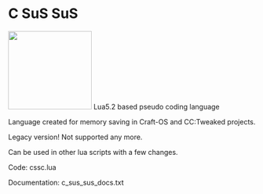 # C SuS SuS
<img src="https://user-images.githubusercontent.com/56871670/224428777-7f18eaeb-3353-41f1-8fac-788a75e82ab1.png" width="170" height="160">
Lua5.2 based pseudo coding language

Language created for memory saving in Craft-OS and CC:Tweaked projects.

Legacy version! Not supported any more.

Can be used in other lua scripts with a few changes.

Code: cssc.lua

Documentation: c_sus_sus_docs.txt
